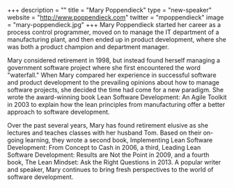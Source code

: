 +++
description = ""
title = "Mary Poppendieck"
type = "new-speaker"
website = "http://www.poppendieck.com"
twitter = "mpoppendieck"
image = "mary-poppendieck.jpg"
+++
Mary Poppendieck started her career as a process control programmer, moved on to manage
the IT department of a manufacturing plant, and then ended up in product development,
where she was both a product champion and department manager.

Mary considered retirement in 1998, but instead found herself managing a government software
project where she first encountered the word "waterfall." When Mary compared her
experience in successful software and product development to the prevailing opinions about
how to manage software projects, she decided the time had come for a new paradigm. She
wrote the award-winning book Lean Software Development: An Agile Toolkit in 2003 to
explain how the lean principles from manufacturing offer a better approach to software
development.

Over the past several years, Mary has found retirement elusive as she lectures and teaches
classes with her husband Tom. Based on their on-going learning, they wrote a second book,
Implementing Lean Software Development: From Concept to Cash in 2006, a third, Leading
Lean Software Development: Results are Not the Point in 2009, and a fourth book, The Lean
Mindset: Ask the Right Questions in 2013. A popular writer and speaker, Mary continues to
bring fresh perspectives to the world of software development.